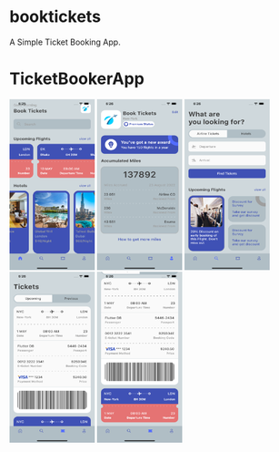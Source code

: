 # booktickets

A Simple Ticket Booking App.
# TicketBookerApp
<img alt="Alt text" height="300" src="/img/home2.png" title="Home Screen" width="150"/> <img alt="Alt text" height="300" src="/img/profile.png" title="Profile Screen" width="150"/>
<img alt="Alt text" height="300" src="/img/search.png" title="Search Screen" width="150"/>
<img alt="Alt text" height="300" src="/img/tickets1.png" title="Ticket Screen" width="150"/> <img alt="Alt text" height="300" src="/img/tickets2.png" title="Ticket Screen" width="150"/>
